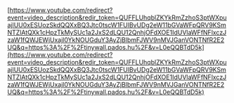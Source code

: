[https://www.youtube.com/redirect?event=video_description&redir_token=QUFFLUhqblZKYkRmZzhoS3ptWXpuajlUU0xESUozSkdQQXxBQ3Jtc0tscW1FUlBvUDg2eW11bGVaWFpQRV9KSmNTZlAtQXk1cHpzTkMySUc1a2JxS2dLQU12QnhjOFdXOE1IdUVlaWFfNFlxczJzaW1fQWJEWjUxajl0YkNOUGduY3AyZjBlbmFJWV9nMVJGanVONTNfR2E2UQ&q=https%3A%2F%2Ftinywall.pados.hu%2F&v=L0eQQBTdD5k](https://www.youtube.com/redirect?event=video_description&redir_token=QUFFLUhqblZKYkRmZzhoS3ptWXpuajlUU0xESUozSkdQQXxBQ3Jtc0tscW1FUlBvUDg2eW11bGVaWFpQRV9KSmNTZlAtQXk1cHpzTkMySUc1a2JxS2dLQU12QnhjOFdXOE1IdUVlaWFfNFlxczJzaW1fQWJEWjUxajl0YkNOUGduY3AyZjBlbmFJWV9nMVJGanVONTNfR2E2UQ&q=https%3A%2F%2Ftinywall.pados.hu%2F&v=L0eQQBTdD5k)